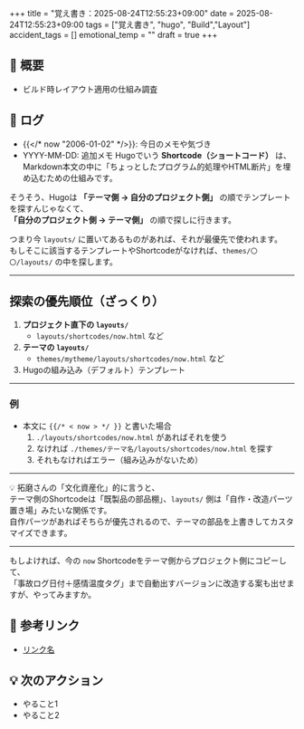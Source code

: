 +++
title = "覚え書き：2025-08-24T12:55:23+09:00"
date = 2025-08-24T12:55:23+09:00
tags = ["覚え書き", "hugo", "Build","Layout"]
accident_tags = []
emotional_temp = ""
draft = true
+++

## 📝 概要
- ビルド時レイアウト適用の仕組み調査

## 📅 ログ
- {{</*  now "2006-01-02" */>}}: 今日のメモや気づき
- YYYY-MM-DD: 追加メモ
Hugoでいう **Shortcode（ショートコード）** は、  
Markdown本文の中に「ちょっとしたプログラム的処理やHTML断片」を埋め込むための仕組みです。  

そうそう、Hugoは **「テーマ側 → 自分のプロジェクト側」** の順でテンプレートを探すんじゃなくて、  
**「自分のプロジェクト側 → テーマ側」** の順で探しに行きます。  

つまり今 `layouts/` に置いてあるものがあれば、それが最優先で使われます。  
もしそこに該当するテンプレートやShortcodeがなければ、`themes/〇〇/layouts/` の中を探します。

---

## 探索の優先順位（ざっくり）
1. **プロジェクト直下の `layouts/`**
   - `layouts/shortcodes/now.html` など
2. **テーマの `layouts/`**
   - `themes/mytheme/layouts/shortcodes/now.html` など
3. Hugoの組み込み（デフォルト）テンプレート

---

### 例
- 本文に `{{/* < now > */ }}` と書いた場合
  1. `./layouts/shortcodes/now.html` があればそれを使う
  2. なければ `./themes/テーマ名/layouts/shortcodes/now.html` を探す
  3. それもなければエラー（組み込みがないため）

---

💡 拓磨さんの「文化資産化」的に言うと、  
テーマ側のShortcodeは「既製品の部品棚」、`layouts/` 側は「自作・改造パーツ置き場」みたいな関係です。  
自作パーツがあればそちらが優先されるので、テーマの部品を上書きしてカスタマイズできます。

---

もしよければ、今の `now` Shortcodeをテーマ側からプロジェクト側にコピーして、  
「事故ログ日付＋感情温度タグ」まで自動出すバージョンに改造する案も出せますが、やってみますか。

## 🔗 参考リンク
- [リンク名](URL)

## 💡 次のアクション
- やること1
- やること2

